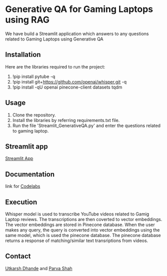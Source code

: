 # Generative QA for Gaming Laptops using RAG

We have build a Streamlit application which answers to any questions related to Gaming Laptops using Generative QA

## Installation

Here are the libraries required to run the project:

1. !pip install pytube -q
2. !pip install git+https://github.com/openai/whisper.git -q
3. !pip install -qU openai pinecone-client datasets tqdm

## Usage

1. Clone the repository.
2. Install the libraries by referring requirements.txt file.
3. Run the file 'Streamlit_GenerativeQA.py' and enter the questions related to gaming laptop.

## Streamlit app

[Streamlit App](https://utkarshdhande-adm-a5-generative-q-streamlit-generativeqa-nz4qg2.streamlit.app/)

## Documentation
 link for [Codelabs](https://codelabs-preview.appspot.com/?file_id=https://docs.google.com/document/d/14hCRe78KaSrFFnwQQhjgcOMdkFs2rql5bq15GwWNmao/edit?usp=sharing#4)

## Execution

Whisper model is used to transcribe YouTube videos related to Gamig Laptop reviews. The transcriptions are then coverted to vector embeddings. The vector embeddings are stored in Pinecone database. When the user makes any query, the query is converted into vector embeddings using the same model, which is used the pinecone database. The pinecone database returns a response of matching/similar text transriptions from videos.


## Contact

[Utkarsh Dhande](https://github.com/utkarshdhande) and [Parva Shah](https://github.com/parvashah-create)
